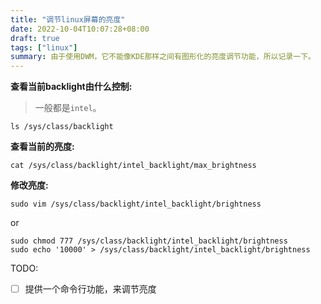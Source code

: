 ```yaml
---
title: "调节linux屏幕的亮度"
date: 2022-10-04T10:07:28+08:00
draft: true
tags: ["linux"]
summary: 由于使用DWM，它不能像KDE那样之间有图形化的亮度调节功能，所以记录一下。
---
```


**查看当前backlight由什么控制:**

> 一般都是`intel`。

```shell
ls /sys/class/backlight
```

**查看当前的亮度:**

```shell
cat /sys/class/backlight/intel_backlight/max_brightness
```

**修改亮度:**

```shell
sudo vim /sys/class/backlight/intel_backlight/brightness
```
or
```shell
sudo chmod 777 /sys/class/backlight/intel_backlight/brightness
sudo echo '10000' > /sys/class/backlight/intel_backlight/brightness
```

TODO:

- [ ] 提供一个命令行功能，来调节亮度
